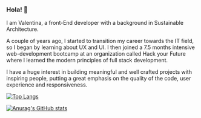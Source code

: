 ### Hola! 👋

<!--
**valmdz/valmdz** is a ✨ _special_ ✨ repository because its `README.md` (this file) appears on your GitHub profile.

Here are some ideas to get you started:

- 🔭 I’m currently working on ...
- 🌱 I’m currently learning ...
- 👯 I’m looking to collaborate on ...
- 🤔 I’m looking for help with ...
- 💬 Ask me about ...
- 📫 How to reach me: ...
- 😄 Pronouns: ...
- ⚡ Fun fact: ...
-->

I am Valentina, a front-End developer with a background in Sustainable Architecture. 

A couple of years ago, I started to transition my career towards the IT field, so I began by learning about UX and UI. I then joined a 7.5 months intensive web-development bootcamp at an organization called Hack your Future where I learned the modern principles of full stack development. 

I have a huge interest in building meaningful and well crafted projects with inspiring people, putting a great emphasis on the quality of the code, user experience and responsiveness.

[![Top Langs](https://github-readme-stats.vercel.app/api/top-langs/?username=valmdz)](https://github.com/valmdz/github-readme-stats)

[![Anurag's GitHub stats](https://github-readme-stats.vercel.app/api?username=valmdz&theme=solarized-light&show_icons=true)](https://github.com/valmz/github-readme-stats)
